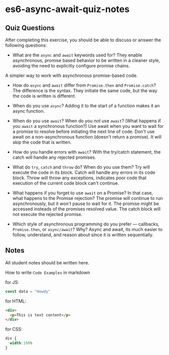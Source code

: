 # es6-async-await-quiz-notes

## Quiz Questions

After completing this exercise, you should be able to discuss or answer the following questions:

- What are the `async` and `await` keywords used for?
They enable asynchronous, promise based behavior to be written in a cleaner style, avoiding the need to explicitly configure promise chains.

A simpler way to work with asynchronous promise-based code.

- How do `async` and `await` differ from `Promise.then` and `Promise.catch`?
The difference is the syntax. They initiate the same code, but the way the code is written is different.

- When do you use `async`?
Adding it to the start of a function makes it an async function.

- When do you use `await`? When do you _not_ use `await`? (What happens if you `await` a synchronous function?)
Use await when you want to wait for a promise to resolve before initiating the next line of code. Don't use await on a non-asynchronous function (doesn't return a promise).
It will skip the code that is written.

- How do you handle errors with `await`?
With the try/catch statement, the catch will handle any rejected promises.

- What do `try`, `catch` and `throw` do? When do you use them?
Try will execute the code in its block.
Catch will handle any errors in its code block.
Throw will throw any exceptions, indicates poor code that execution of the current code block can't continue.

- What happens if you forget to use `await` on a Promise? In that case, what happens to the Promise rejection?
The promise will continue to run asynchronously, but it won't pause to wait for it. The promise might be accessed insteads of the promises resolved value.
The catch block will not execute the rejected promise.

- Which style of asynchronous programming do you prefer — callbacks, `Promise.then`, or `async/await`? Why?
Async and await, its much easier to follow, understand, and reason about since it is written sequentially.


## Notes

All student notes should be written here.


How to write `Code Examples` in markdown

for JS:
```javascript
const data = "Howdy"
```

for HTML:
```html
<div>
  <p>This is text content</p>
</div>
```

for CSS:
```css
div {
  width:100%
}
```
